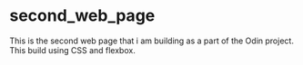 # second_web_page
This is the second web page that i am building as a part of the Odin project. This build using CSS and flexbox.
